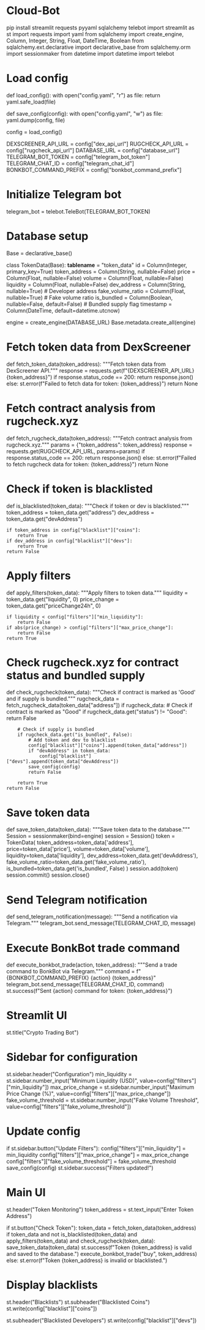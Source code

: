 # Cloud-Bot
pip install streamlit requests pyyaml sqlalchemy telebot
import streamlit as st
import requests
import yaml
from sqlalchemy import create_engine, Column, Integer, String, Float, DateTime, Boolean
from sqlalchemy.ext.declarative import declarative_base
from sqlalchemy.orm import sessionmaker
from datetime import datetime
import telebot

# Load config
def load_config():
    with open("config.yaml", "r") as file:
        return yaml.safe_load(file)

def save_config(config):
    with open("config.yaml", "w") as file:
        yaml.dump(config, file)

config = load_config()

DEXSCREENER_API_URL = config["dex_api_url"]
RUGCHECK_API_URL = config["rugcheck_api_url"]
DATABASE_URL = config["database_url"]
TELEGRAM_BOT_TOKEN = config["telegram_bot_token"]
TELEGRAM_CHAT_ID = config["telegram_chat_id"]
BONKBOT_COMMAND_PREFIX = config["bonkbot_command_prefix"]

# Initialize Telegram bot
telegram_bot = telebot.TeleBot(TELEGRAM_BOT_TOKEN)

# Database setup
Base = declarative_base()

class TokenData(Base):
    __tablename__ = "token_data"
    id = Column(Integer, primary_key=True)
    token_address = Column(String, nullable=False)
    price = Column(Float, nullable=False)
    volume = Column(Float, nullable=False)
    liquidity = Column(Float, nullable=False)
    dev_address = Column(String, nullable=True)  # Developer address
    fake_volume_ratio = Column(Float, nullable=True)  # Fake volume ratio
    is_bundled = Column(Boolean, nullable=False, default=False)  # Bundled supply flag
    timestamp = Column(DateTime, default=datetime.utcnow)

engine = create_engine(DATABASE_URL)
Base.metadata.create_all(engine)

# Fetch token data from DexScreener
def fetch_token_data(token_address):
    """Fetch token data from DexScreener API."""
    response = requests.get(f"{DEXSCREENER_API_URL}{token_address}")
    if response.status_code == 200:
        return response.json()
    else:
        st.error(f"Failed to fetch data for token: {token_address}")
        return None

# Fetch contract analysis from rugcheck.xyz
def fetch_rugcheck_data(token_address):
    """Fetch contract analysis from rugcheck.xyz."""
    params = {"token_address": token_address}
    response = requests.get(RUGCHECK_API_URL, params=params)
    if response.status_code == 200:
        return response.json()
    else:
        st.error(f"Failed to fetch rugcheck data for token: {token_address}")
        return None

# Check if token is blacklisted
def is_blacklisted(token_data):
    """Check if token or dev is blacklisted."""
    token_address = token_data.get("address")
    dev_address = token_data.get("devAddress")

    if token_address in config["blacklist"]["coins"]:
        return True
    if dev_address in config["blacklist"]["devs"]:
        return True
    return False

# Apply filters
def apply_filters(token_data):
    """Apply filters to token data."""
    liquidity = token_data.get("liquidity", 0)
    price_change = token_data.get("priceChange24h", 0)

    if liquidity < config["filters"]["min_liquidity"]:
        return False
    if abs(price_change) > config["filters"]["max_price_change"]:
        return False
    return True

# Check rugcheck.xyz for contract status and bundled supply
def check_rugcheck(token_data):
    """Check if contract is marked as 'Good' and if supply is bundled."""
    rugcheck_data = fetch_rugcheck_data(token_data["address"])
    if rugcheck_data:
        # Check if contract is marked as "Good"
        if rugcheck_data.get("status") != "Good":
            return False

        # Check if supply is bundled
        if rugcheck_data.get("is_bundled", False):
            # Add token and dev to blacklist
            config["blacklist"]["coins"].append(token_data["address"])
            if "devAddress" in token_data:
                config["blacklist"]["devs"].append(token_data["devAddress"])
            save_config(config)
            return False

        return True
    return False

# Save token data
def save_token_data(token_data):
    """Save token data to the database."""
    Session = sessionmaker(bind=engine)
    session = Session()
    token = TokenData(
        token_address=token_data['address'],
        price=token_data['price'],
        volume=token_data['volume'],
        liquidity=token_data['liquidity'],
        dev_address=token_data.get('devAddress'),
        fake_volume_ratio=token_data.get('fake_volume_ratio'),
        is_bundled=token_data.get('is_bundled', False)
    )
    session.add(token)
    session.commit()
    session.close()

# Send Telegram notification
def send_telegram_notification(message):
    """Send a notification via Telegram."""
    telegram_bot.send_message(TELEGRAM_CHAT_ID, message)

# Execute BonkBot trade command
def execute_bonkbot_trade(action, token_address):
    """Send a trade command to BonkBot via Telegram."""
    command = f"{BONKBOT_COMMAND_PREFIX} {action} {token_address}"
    telegram_bot.send_message(TELEGRAM_CHAT_ID, command)
    st.success(f"Sent {action} command for token: {token_address}")

# Streamlit UI
st.title("Crypto Trading Bot")

# Sidebar for configuration
st.sidebar.header("Configuration")
min_liquidity = st.sidebar.number_input("Minimum Liquidity (USD)", value=config["filters"]["min_liquidity"])
max_price_change = st.sidebar.number_input("Maximum Price Change (%)", value=config["filters"]["max_price_change"])
fake_volume_threshold = st.sidebar.number_input("Fake Volume Threshold", value=config["filters"]["fake_volume_threshold"])

# Update config
if st.sidebar.button("Update Filters"):
    config["filters"]["min_liquidity"] = min_liquidity
    config["filters"]["max_price_change"] = max_price_change
    config["filters"]["fake_volume_threshold"] = fake_volume_threshold
    save_config(config)
    st.sidebar.success("Filters updated!")

# Main UI
st.header("Token Monitoring")
token_address = st.text_input("Enter Token Address")

if st.button("Check Token"):
    token_data = fetch_token_data(token_address)
    if token_data and not is_blacklisted(token_data) and apply_filters(token_data) and check_rugcheck(token_data):
        save_token_data(token_data)
        st.success(f"Token {token_address} is valid and saved to the database.")
        execute_bonkbot_trade("buy", token_address)
    else:
        st.error(f"Token {token_address} is invalid or blacklisted.")

# Display blacklists
st.header("Blacklists")
st.subheader("Blacklisted Coins")
st.write(config["blacklist"]["coins"])

st.subheader("Blacklisted Developers")
st.write(config["blacklist"]["devs"])
